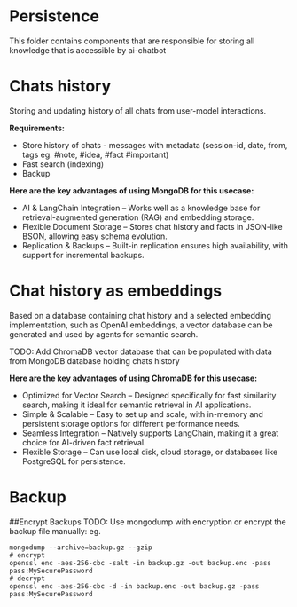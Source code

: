 # Persistence

This folder contains components that are responsible for storing all knowledge that is accessible by ai-chatbot

# Chats history

Storing and updating history of all chats from user-model interactions.

**Requirements:**
- Store history of chats - messages with metadata (session-id, date, from, tags eg. #note, #idea, #fact #important)
- Fast search (indexing)
- Backup

**Here are the key advantages of using MongoDB for this usecase:**
- AI & LangChain Integration – Works well as a knowledge base for retrieval-augmented generation (RAG) and embedding storage.
- Flexible Document Storage – Stores chat history and facts in JSON-like BSON, allowing easy schema evolution.
- Replication & Backups – Built-in replication ensures high availability, with support for incremental backups.

# Chat history as embeddings

Based on a database containing chat history and a selected embedding implementation, such as OpenAI embeddings, a vector database can be generated and used by agents for semantic search.

TODO: Add ChromaDB vector database that can be populated with data from MongoDB database holding chats history

**Here are the key advantages of using ChromaDB for this usecase:**
- Optimized for Vector Search – Designed specifically for fast similarity search, making it ideal for semantic retrieval in AI applications.
- Simple & Scalable – Easy to set up and scale, with in-memory and persistent storage options for different performance needs.
- Seamless Integration – Natively supports LangChain, making it a great choice for AI-driven fact retrieval.
- Flexible Storage – Can use local disk, cloud storage, or databases like PostgreSQL for persistence.

# Backup

##Encrypt Backups
TODO: Use mongodump with encryption or encrypt the backup file manually:
eg.
```
mongodump --archive=backup.gz --gzip
# encrypt
openssl enc -aes-256-cbc -salt -in backup.gz -out backup.enc -pass pass:MySecurePassword
# decrypt
openssl enc -aes-256-cbc -d -in backup.enc -out backup.gz -pass pass:MySecurePassword
```
